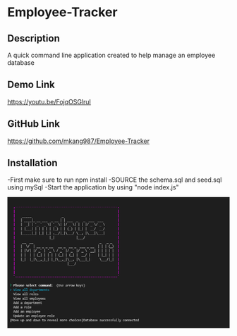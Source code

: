 # Employee-Tracker

## Description

A quick command line application created to help manage an employee database

## Demo Link

https://youtu.be/FojqOSGlruI

## GitHub Link

https://github.com/mkang987/Employee-Tracker

## Installation

-First make sure to run npm install
-SOURCE the schema.sql and seed.sql using mySql
-Start the application by using "node index.js"

![Image of prompts](./assets/img/img1.png)
